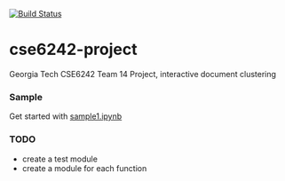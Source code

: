 [![Build Status](https://travis-ci.org/amirziai/flatten.svg?branch=master)](https://travis-ci.org/amirziai/flatten)

# cse6242-project
Georgia Tech CSE6242 Team 14 Project, interactive document clustering

### Sample
Get started with [sample1.ipynb](sample1.ipynb)

### TODO
- create a test module
- create a module for each function 
